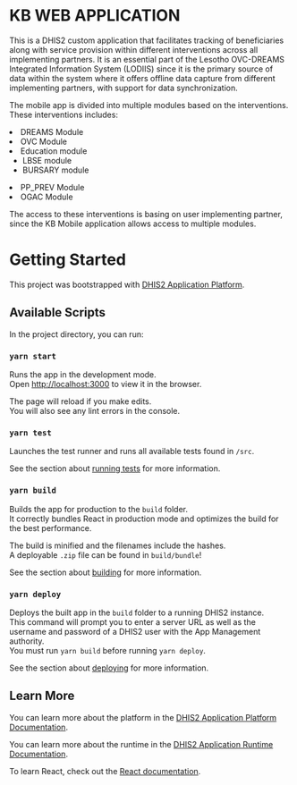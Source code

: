 # KB WEB APPLICATION

This is a DHIS2 custom application that facilitates tracking of beneficiaries along with service provision within
different
interventions across all implementing partners. It is an essential part of the Lesotho OVC-DREAMS Integrated Information
System (LODIIS) since it is the primary source of data within the system where it offers offline data capture from
different implementing partners, with support for data synchronization.

The mobile app is divided into multiple modules based on the interventions. These interventions includes:

<li>DREAMS Module</li>
<li>OVC Module</li>
<li>Education module
  <ul>
    <li>LBSE module</li>
    <li>BURSARY module</li>
  </ul>
</li>
<li>PP_PREV Module</li>
<li>OGAC Module</li>

The access to these interventions is basing on user implementing partner, since the KB Mobile application allows access
to multiple modules.

# Getting Started

This project was bootstrapped with [DHIS2 Application Platform](https://github.com/dhis2/app-platform).

## Available Scripts

In the project directory, you can run:

### `yarn start`

Runs the app in the development mode.<br />
Open [http://localhost:3000](http://localhost:3000) to view it in the browser.

The page will reload if you make edits.<br />
You will also see any lint errors in the console.

### `yarn test`

Launches the test runner and runs all available tests found in `/src`.<br />

See the section about [running tests](https://platform.dhis2.nu/#/scripts/test) for more information.

### `yarn build`

Builds the app for production to the `build` folder.<br />
It correctly bundles React in production mode and optimizes the build for the best performance.

The build is minified and the filenames include the hashes.<br />
A deployable `.zip` file can be found in `build/bundle`!

See the section about [building](https://platform.dhis2.nu/#/scripts/build) for more information.

### `yarn deploy`

Deploys the built app in the `build` folder to a running DHIS2 instance.<br />
This command will prompt you to enter a server URL as well as the username and password of a DHIS2 user with the App Management authority.<br/>
You must run `yarn build` before running `yarn deploy`.<br />

See the section about [deploying](https://platform.dhis2.nu/#/scripts/deploy) for more information.

## Learn More

You can learn more about the platform in the [DHIS2 Application Platform Documentation](https://platform.dhis2.nu/).

You can learn more about the runtime in the [DHIS2 Application Runtime Documentation](https://runtime.dhis2.nu/).

To learn React, check out the [React documentation](https://reactjs.org/).
